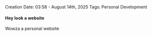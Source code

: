 Creation Date: 03:58 - August 14th, 2025
Tags: Personal Development

#### Hey look a website
Wowza a personal website